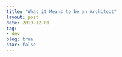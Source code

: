 ```yaml
---
title: "What it Means to be an Architect"
layout: post
date: 2019-12-01
tag:
- dev
blog: true
star: false
---
```


<span class="fl"></span>
